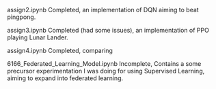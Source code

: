 assign2.ipynb
Completed, an implementation of DQN aiming to beat pingpong.

assign3.ipynb
Completed (had some issues), an implementation of PPO playing Lunar Lander.


assign4.ipynb
Completed, comparing


6166_Federated_Learning_Model.ipynb
Incomplete, Contains a some precursor experimentation I was doing for using Supervised Learning, aiming to expand into federated learning.
